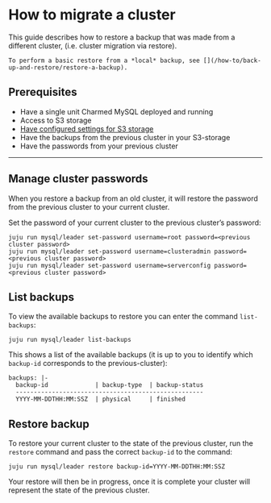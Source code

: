 # How to migrate a cluster

This guide describes how to restore a backup that was made from a different cluster, (i.e. cluster migration via restore).

```{seealso}
To perform a basic restore from a *local* backup, see [](/how-to/back-up-and-restore/restore-a-backup).
```

## Prerequisites

- Have a single unit Charmed MySQL deployed and running
- Access to S3 storage
- [Have configured settings for S3 storage](/how-to/back-up-and-restore/configure-s3-aws)
- Have the backups from the previous cluster in your S3-storage
- Have the passwords from your previous cluster

---

## Manage cluster passwords

When you restore a backup from an old cluster, it will restore the password from the previous cluster to your current cluster.

 Set the password of your current cluster to the previous cluster’s password:

```shell
juju run mysql/leader set-password username=root password=<previous cluster password>
juju run mysql/leader set-password username=clusteradmin password=<previous cluster password>
juju run mysql/leader set-password username=serverconfig password=<previous cluster password>
```

## List backups

To view the available backups to restore you can enter the command `list-backups`:

```shell
juju run mysql/leader list-backups
```

This shows a list of the available backups (it is up to you to identify which `backup-id` corresponds to the previous-cluster):

```shell
backups: |-
  backup-id             | backup-type  | backup-status
  ----------------------------------------------------
  YYYY-MM-DDTHH:MM:SSZ  | physical     | finished
```

## Restore backup

To restore your current cluster to the state of the previous cluster, run the `restore` command and pass the correct `backup-id` to the command:

 ```shell
juju run mysql/leader restore backup-id=YYYY-MM-DDTHH:MM:SSZ
```

Your restore will then be in progress, once it is complete your cluster will represent the state of the previous cluster.

